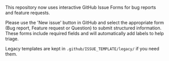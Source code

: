 This repository now uses interactive GitHub Issue Forms for bug reports and feature requests.

Please use the 'New issue' button in GitHub and select the appropriate form (Bug report, Feature request or Question) to submit structured information. These forms include required fields and will automatically add labels to help triage.

Legacy templates are kept in `.github/ISSUE_TEMPLATE/legacy/` if you need them.
